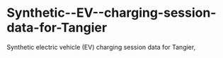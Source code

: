 # Synthetic--EV--charging-session-data-for-Tangier
Synthetic electric vehicle (EV) charging session data for Tangier,
